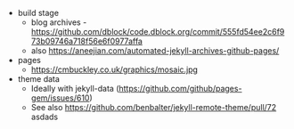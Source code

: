 * build stage
  * blog archives - https://github.com/dblock/code.dblock.org/commit/555fd54ee2c6f973b09746a718f56e6f0977affa
  * also https://aneejian.com/automated-jekyll-archives-github-pages/
* pages
  * https://cmbuckley.co.uk/graphics/mosaic.jpg
* theme data
  * Ideally with jekyll-data (https://github.com/github/pages-gem/issues/610)
  * See also https://github.com/benbalter/jekyll-remote-theme/pull/72
asdads
